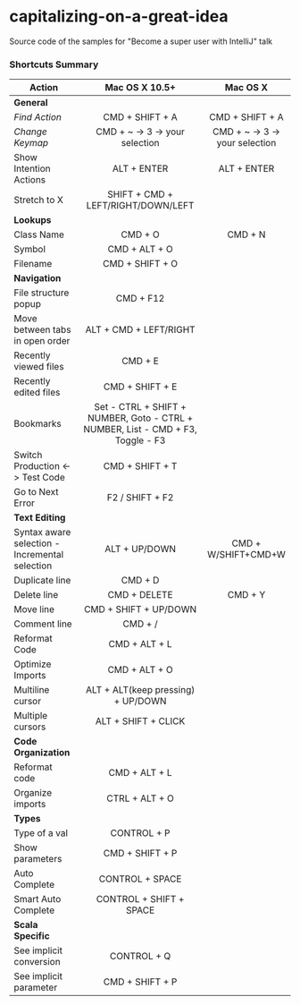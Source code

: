 # capitalizing-on-a-great-idea
Source code of the samples for "Become a super user with IntelliJ" talk

### Shortcuts Summary

| Action | Mac OS X 10.5+ | Mac OS X
|--------|:-----:|:--------:
| **General**
|*Find Action*|CMD + SHIFT + A|CMD + SHIFT + A
|*Change Keymap*|CMD + ~ -> 3 -> your selection|CMD + ~ -> 3 -> your selection
|Show Intention Actions|ALT + ENTER|ALT + ENTER
|Stretch to X|SHIFT + CMD + LEFT/RIGHT/DOWN/LEFT
| **Lookups**
|Class Name|CMD + O|CMD + N
|Symbol|CMD + ALT + O|
|Filename|CMD + SHIFT + O|
| **Navigation**
|File structure popup|CMD + F12
|Move between tabs in open order|ALT + CMD + LEFT/RIGHT
|Recently viewed files|CMD + E
|Recently edited files|CMD + SHIFT + E
|Bookmarks|Set - CTRL + SHIFT + NUMBER, Goto - CTRL + NUMBER, List - CMD + F3, Toggle - F3
|Switch Production <-> Test Code|CMD + SHIFT + T
|Go to Next Error|F2 / SHIFT + F2
| **Text Editing**
|Syntax aware selection - Incremental selection|ALT + UP/DOWN|CMD + W/SHIFT+CMD+W
|Duplicate line|CMD + D
|Delete line|CMD + DELETE|CMD + Y
|Move line|CMD + SHIFT + UP/DOWN
|Comment line|CMD + /
|Reformat Code|CMD + ALT + L
|Optimize Imports|CMD + ALT + O
|Multiline cursor|ALT + ALT(keep pressing) + UP/DOWN
|Multiple cursors|ALT + SHIFT + CLICK
| **Code Organization**
|Reformat code|CMD + ALT + L
|Organize imports|CTRL + ALT + O
| **Types**
|Type of a val|CONTROL + P
|Show parameters|CMD + SHIFT + P
|Auto Complete|CONTROL + SPACE
|Smart Auto Complete|CONTROL + SHIFT + SPACE
| **Scala Specific**
|See implicit conversion|CONTROL + Q
|See implicit parameter|CMD + SHIFT + P
